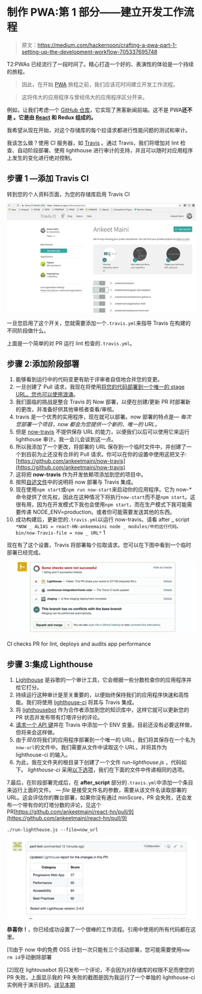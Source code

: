 # 制作 PWA:第 1 部分——建立开发工作流程

> 原文：<https://medium.com/hackernoon/crafting-a-pwa-part-1-setting-up-the-development-workflow-705337695748>

T2:PWAs 已经流行了一段时间了。精心打造一个好的、表演性的体验是一个持续的旅程。

> 因此，在开始 [PWA](https://hackernoon.com/tagged/pwa) 旅程之前，我们应该花时间建立开发工作流程。

> 这将伟大的应用程序与曾经伟大的应用程序区分开来。

例如，让我们考虑一个 [GitHub 仓库](https://github.com/ankeetmaini/react-hn)，它实现了黑客新闻前端。这不是 PWA**还不是 。它是由 [React](https://hackernoon.com/tagged/react) 和 Redux 组成的。**

我希望从现在开始，对这个存储库的每个拉请求都进行性能问题的测试和审计。

我该怎么做？使用 CI 服务器，如 [Travis](http://travis-ci.org) 。通过 Travis，我们将增加对 lint 检查、自动阶段部署、使用 lighthouse 进行审计的支持，并且可以随时对应用程序上发生的变化进行绝对控制。

## 步骤 1 —添加 Travis CI

转到您的个人资料页面，为您的存储库启用 Travis CI

![](img/3c55f44ec43aa4d710bab080d0407a53.png)

一旦您启用了这个开关，您就需要添加一个`.travis.yml`来指导 Travis 在构建的不同阶段做什么。

上面是一个简单的对 PR 运行 lint 检查的`.travis.yml`。

## 步骤 2:添加阶段部署

1.  能够看到运行中的代码变更有助于评审者自信地合并您的变更。
2.  一旦创建了 Pull 请求，我现在将使用[将您的代码部署到一个唯一的 stage URL。您也可以使用](https://zeit.co/now)[浪涌](http://surge.sh/)。
3.  我们面临的挑战是整合 Travis 的 Now 部署，以便在创建/更新 PR 时部署新的更改，并准备好供其他审核者查看/审核。
4.  travis 是一个优秀的实用程序，现在就可以部署。now 部署的特点是— *每次您部署一个项目，now 都会为您提供一个新的、唯一的 URL。*
5.  但是 [now-travis](https://github.com/eliperelman/now-travis) 不提供保存 URL 的能力，以便我们以后可以使用它来运行 lighthouse 审计。我一会儿会谈到这一点。
6.  所以我添加了一个更改，将部署的 URL 保存到一个临时文件中，并创建了一个到目前为止还没有合并的 Pull 请求。你可以在你的设置中使用这把叉子:[https://github.com/ankeetmaini/now-travis](https://github.com/ankeetmaini/now-travis)
7.  这将把 **now-travis** 作为开发依赖项添加到您的项目中。
8.  按照[自述文件](https://github.com/ankeetmaini/now-travis/blob/master/README.md)中的说明将 now 部署与 Travis 集成。
9.  现在使用`npm start`或`npm run now-start`来启动你的应用程序。它为 now-*命令提供了优先权，因此在这种情况下将执行`now-start`而不是`npm start`。这很有用，因为在开发模式下我也会使用`npm start`，而在生产模式下我可能需要传递 NODE_ENV=production。或者你可能需要发送其他的东西。
10.  成功构建后，更新您的`.travis.yml`以运行 now-travis。请看 after _ script `*NOW _ ALIAS = react-HN-ankeemaini node _ modules/中的这行代码。bin/now-Travis-file = now _ URL*` 1

现在有了这个设置，Travis 将部署每个拉取请求。您可以在下图中看到一个临时部署已经完成。

![](img/0838dd0812e50c2789563d34f2e4c1b6.png)

CI checks PR for lint, deploys and audits app performance

## 步骤 3:集成 Lighthouse

1.  [Lighthouse](https://developers.google.com/web/tools/lighthouse/) 是谷歌的一个审计工具，它会根据一些分数检查你的应用程序并给它打分。
2.  持续运行这种审计是至关重要的，以便始终保持我们的应用程序快速和高性能。我们将使用 [lighthouse-ci](https://github.com/ebidel/lighthouse-ci) 将其与 Travis 集成。
3.  将 [lighthousebot](https://github.com/lighthousebot) 作为合作者添加到您的知识库中，这样它就可以更新您的 PR 状态并发布带有灯塔评分的评论。
4.  [请求一个 API 键](https://github.com/ebidel/lighthouse-ci#get-an-api-key)并在 Travis 中添加一个 ENV 变量。目前还没有必要这样做，但将来会这样做。
5.  由于*现在*将我们的应用程序部署到一个唯一的 URL，我们将其保存在一个名为`now-url`的文件中。我们需要从文件中读取这个 URL，并将其作为 lighthouse-ci 的输入。
6.  为此，我在文件夹的根目录下创建了一个文件 *run-lighthouse.js* ，代码如下。 *lighthouse-ci* 采用[以下选项](https://github.com/ebidel/lighthouse-ci#options)，我们在下面的文件中传递相同的选项。

7.最后，在阶段部署完成后，在 **after_script** 部分的`.travis.yml`中添加一个条目来运行上面的文件。 *— file* 是接受文件名的参数，需要从该文件名读取部署的 URL。这会评估你的舞台部署，如果你没有通过 minScore，PR 会失败，还会发布一个带有你的灯塔分数的评论，见这个 PR[https://github.com/ankeetmaini/react-hn/pull/9](https://github.com/ankeetmaini/react-hn/pull/9)

```
./run-lighthouse.js --file=now_url
```

![](img/43e522517b5adecf1d92dcd3d3134d0a.png)

**恭喜你！**，你已经成功设置了一个很棒的工作流程。引用中使用的所有代码都在这里。

[1]由于 now 中的免费 OSS 计划一次只能有三个活动部署，您可能需要使用`now rm id`手动删除部署

[2]现在 lightousebot 将只发布一个评论，不会因为对存储库的权限不足而使您的 PR 失败，上面显示我的 PR 失败的截图是因为我运行了一个单独的 lighthouse-ci 实例用于演示目的。[详见本期](https://github.com/ebidel/lighthouse-ci/issues/8)